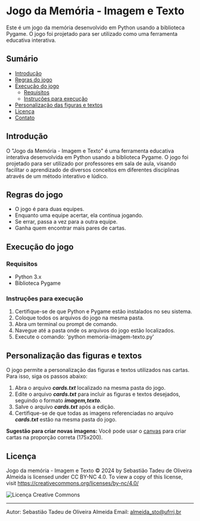 # Jogo da Memória - Imagem e Texto

Este é um jogo da memória desenvolvido em Python usando a biblioteca Pygame. O jogo foi projetado para ser utilizado como uma ferramenta educativa interativa.

## Sumário

- [Introdução](#introdução)
- [Regras do jogo](#regras-do-jogo)
- [Execução do jogo](#execução-do-jogo)
  - [Requisitos](#requisitos)
  - [Instruções para execução](#instruções-para-execução)
- [Personalização das figuras e textos](#personalização-das-figuras-e-textos)
- [Licença](#licença)
- [Contato](#contato)

## Introdução

O "Jogo da Memória - Imagem e Texto" é uma ferramenta educativa interativa desenvolvida em Python usando a biblioteca Pygame. O jogo foi projetado para ser utilizado por professores em sala de aula, visando facilitar o aprendizado de diversos conceitos em diferentes disciplinas através de um método interativo e lúdico.

## Regras do jogo

- O jogo é para duas equipes.
- Enquanto uma equipe acertar, ela continua jogando.
- Se errar, passa a vez para a outra equipe.
- Ganha quem encontrar mais pares de cartas.

## Execução do jogo

### Requisitos

- Python 3.x
- Biblioteca Pygame

### Instruções para execução

1. Certifique-se de que Python e Pygame estão instalados no seu sistema.
2. Coloque todos os arquivos do jogo na mesma pasta.
3. Abra um terminal ou prompt de comando.
4. Navegue até a pasta onde os arquivos do jogo estão localizados.
5. Execute o comando:  'python memoria-imagem-texto.py'

## Personalização das figuras e textos

O jogo permite a personalização das figuras e textos utilizados nas cartas. Para isso, siga os passos abaixo:
1. Abra o arquivo ***cards.txt*** localizado na mesma pasta do jogo.
2. Edite o arquivo ***cards.txt*** para incluir as figuras e textos desejados, seguindo o formato ***imagem,texto***.
3. Salve o arquivo ***cards.txt*** após a edição.
4. Certifique-se de que todas as imagens referenciadas no arquivo ***cards.txt*** estão na mesma pasta do jogo.

**Sugestão para criar novas imagens:** Você pode usar o [canvas](https://www.canva.com/) para criar cartas na proporção correta (175x200).

## Licença

Jogo da memória - Imagem e Texto © 2024 by Sebastião Tadeu de Oliveira Almeida is licensed under CC BY-NC 4.0. To view a copy of this license, visit https://creativecommons.org/licenses/by-nc/4.0/

![Licença Creative Commons](https://i.creativecommons.org/l/by-nc/4.0/88x31.png)

---

Autor: Sebastião Tadeu de Oliveira Almeida
Email: almeida_sto@ufrrj.br
